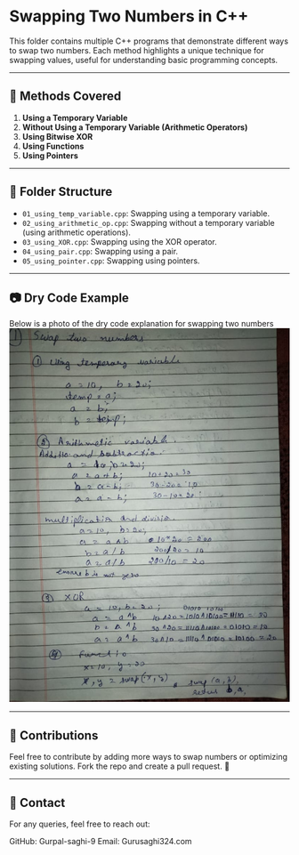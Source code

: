 # Swapping Two Numbers in C++

This folder contains multiple C++ programs that demonstrate different ways to swap two numbers. Each method highlights a unique technique for swapping values, useful for understanding basic programming concepts.

---

## 📜 Methods Covered
1. **Using a Temporary Variable**
2. **Without Using a Temporary Variable (Arithmetic Operators)**
3. **Using Bitwise XOR**
4. **Using Functions**
5. **Using Pointers**

---

## 📂 Folder Structure
- `01_using_temp_variable.cpp`: Swapping using a temporary variable.
- `02_using_arithmetic_op.cpp`: Swapping without a temporary variable (using arithmetic operations).
- `03_using_XOR.cpp`: Swapping using the XOR operator.
- `04_using_pair.cpp`: Swapping using a pair.
- `05_using_pointer.cpp`: Swapping using pointers.

---

## 📷 Dry Code Example
Below is a photo of the dry code explanation for swapping two numbers
![Swap](Images/01_swap.jpg)

---

## 🤝 Contributions
Feel free to contribute by adding more ways to swap numbers or optimizing existing solutions. Fork the repo and create a pull request. 🎉

---

## 📧 Contact
For any queries, feel free to reach out:

GitHub: Gurpal-saghi-9
Email: Gurusaghi324.com
